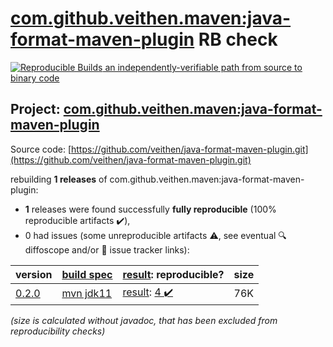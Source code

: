 [com.github.veithen.maven:java-format-maven-plugin](https://central.sonatype.com/artifact/com.github.veithen.maven/java-format-maven-plugin/0.2.0/versions) RB check
=======

[![Reproducible Builds](https://reproducible-builds.org/images/logos/rb.svg) an independently-verifiable path from source to binary code](https://reproducible-builds.org/)

## Project: [com.github.veithen.maven:java-format-maven-plugin](https://central.sonatype.com/artifact/com.github.veithen.maven/java-format-maven-plugin/0.2.0/versions)

Source code: [https://github.com/veithen/java-format-maven-plugin.git](https://github.com/veithen/java-format-maven-plugin.git)

rebuilding **1 releases** of com.github.veithen.maven:java-format-maven-plugin:
- **1** releases were found successfully **fully reproducible** (100% reproducible artifacts :heavy_check_mark:),
- 0 had issues (some unreproducible artifacts :warning:, see eventual :mag: diffoscope and/or :memo: issue tracker links):

| version | [build spec](/BUILDSPEC.md) | [result](https://reproducible-builds.org/docs/jvm/): reproducible? | size |
| -- | --------- | ------ | -- |
| [0.2.0](https://central.sonatype.com/artifact/com.github.veithen.maven/java-format-maven-plugin/0.2.0/pom) | [mvn jdk11](java-format-maven-plugin-0.2.0.buildspec) | [result](java-format-maven-plugin-0.2.0.buildinfo): [4 :heavy_check_mark: ](java-format-maven-plugin-0.2.0.buildcompare) | 76K |

<i>(size is calculated without javadoc, that has been excluded from reproducibility checks)</i>
